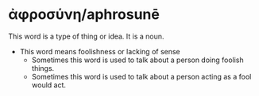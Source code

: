 # ἀφροσύνη/aphrosunē
This word is a type of thing or idea. It is a noun.

* This word means foolishness or lacking of sense
    * Sometimes this word is used to talk about a person doing foolish things.
    * Sometimes this word is used to talk about a person acting as a fool would act.
